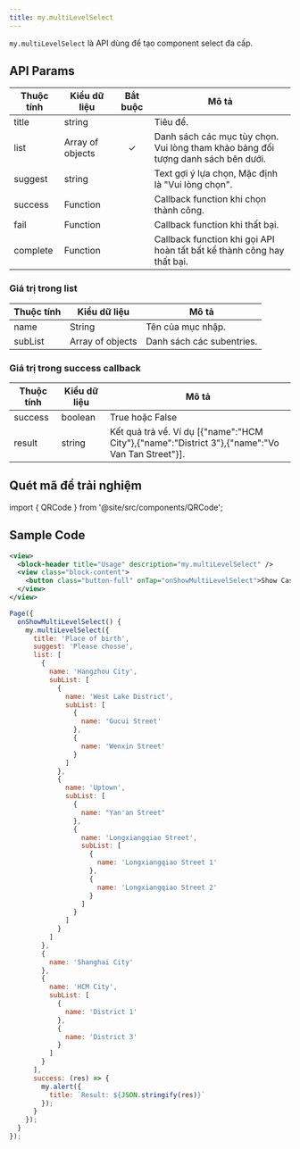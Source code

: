 ```yaml
---
title: my.multiLevelSelect
---
```


`my.multiLevelSelect` là API dùng để tạo component select đa cấp.

## API Params

| Thuộc tính | Kiểu dữ liệu     | Bắt buộc | Mô tả                                                                             |
| ---------- | ---------------- | :------: | --------------------------------------------------------------------------------- |
| title      | string           |          | Tiêu đề.                                                                          |
| list       | Array of objects |    ✓     | Danh sách các mục tùy chọn. Vui lòng tham khảo bảng đối tượng danh sách bên dưới. |
| suggest    | string           |          | Text gợi ý lựa chọn, Mặc định là "Vui lòng chọn".                                 |
| success    | Function         |          | Callback function khi chọn thành công.                                            |
| fail       | Function         |          | Callback function khi thất bại.                                                   |
| complete   | Function         |          | Callback function khi gọi API hoàn tất bất kể thành công hay thất bại.            |

### Giá trị trong list

| Thuộc tính | Kiểu dữ liệu             | Mô tả                |
| ---------- | ---------------- | ------------------------- |
| name       | String           | Tên của mục nhập.         |
| subList    | Array of objects | Danh sách các subentries. |

### Giá trị trong success callback

| Thuộc tính | Kiểu dữ liệu     | Mô tả                                                                                      |
| ---------- | ------- | ----------------------------------------------------------------------------------------------- |
| success    | boolean | True hoặc False                                                                                 |
| result     | string  | Kết quả trả về. Ví dụ [{"name":"HCM City"},{"name":"District 3"},{"name":"Vo Van Tan Street"}]. |

## Quét mã để trải nghiệm

import { QRCode } from '@site/src/components/QRCode';

<QRCode page="pages/api/multi-level-select/index" />

## Sample Code

```xml title=index.txml
<view>
  <block-header title="Usage" description="my.multiLevelSelect" />
  <view class="block-content">
    <button class="button-full" onTap="onShowMultiLevelSelect">Show Cascade selection</button>
  </view>
</view>


```

```js title=index.js
Page({
  onShowMultiLevelSelect() {
    my.multiLevelSelect({
      title: 'Place of birth',
      suggest: 'Please chosse',
      list: [
        {
          name: 'Hangzhou City',
          subList: [
            {
              name: 'West Lake District',
              subList: [
                {
                  name: 'Gucui Street'
                },
                {
                  name: 'Wenxin Street'
                }
              ]
            },
            {
              name: 'Uptown',
              subList: [
                {
                  name: "Yan'an Street"
                },
                {
                  name: 'Longxiangqiao Street',
                  subList: [
                    {
                      name: 'Longxiangqiao Street 1'
                    },
                    {
                      name: 'Longxiangqiao Street 2'
                    }
                  ]
                }
              ]
            }
          ]
        },
        {
          name: 'Shanghai City'
        },
        {
          name: 'HCM City',
          subList: [
            {
              name: 'District 1'
            },
            {
              name: 'District 3'
            }
          ]
        }
      ],
      success: (res) => {
        my.alert({
          title: `Result: ${JSON.stringify(res)}`
        });
      }
    });
  }
});
```


